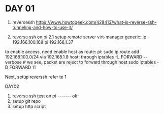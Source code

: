 # DAY 01

1. reversessh
https://www.howtogeek.com/428413/what-is-reverse-ssh-tunneling-and-how-to-use-it/



2. reverse ssh on pi
2.1 setup remote server
virt-manager generic: ip 192.168.100.168
pi 192.168.1.37

to enable access, need enable host as route:
pi: sudo ip route add 192.168.100.0/24 via 192.168.1.8
host: 
through iptables -L FORWARD --verbose # we see, packet are reject to forward through host
sudo iptables -D FORWARD 11

Next, setup reverssh refer to 1

DAY02
1. reverse ssh test on pi ------- ok
2. setup git repo
3. setup http script



